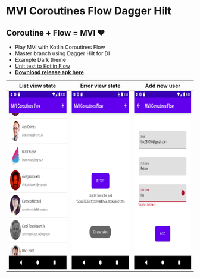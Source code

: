 # MVI Coroutines Flow Dagger Hilt

## Coroutine + Flow = MVI :heart:
*   Play MVI with Kotlin Coroutines Flow
*   Master branch using Dagger Hilt for DI
*   Example Dark theme
*   [Unit test to Kotlin Flow](https://github.com/astraube/MVI-Coroutines-Flow-Dagger-Hilt/blob/master/app/src/test/java/com/straucorp/mviflow/FlowUnitTest.kt)
*   **[Download release apk here](https://github.com/astraube/MVI-Coroutines-Flow-Dagger-Hilt/raw/master/app/release/app-release.apk)**

| List view state | Error view state | Add new user |
| --------------- | ---------------- | ------------ |
| <img src="Screen_01.png" height="480" /> | <img src="Screen_02.png" height="480"> | <img src="Screen_03.png" height="480"> |

